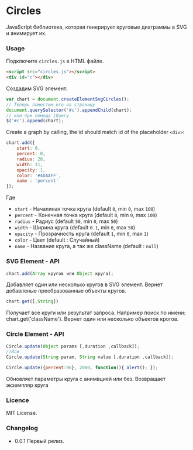 # Circles

JavaScript библиотека, которая генерирует круговые диаграммы в SVG и анимирует их.

### Usage

Подключите `circles.js` в HTML файле.

```html
<script src="circles.js"></script>
<div id="с"></div>
```

Создадим SVG элемент:

```js
var chart = document.createElementSvgCircles();
// Теперь поместим его на страницу
document.querySelector('#c').appendChild(chart);
// или при помоща jQuery 
$('#c').append(chart);
```



Create a graph by calling, the id should match id of the placeholder `<div>`:

```js
chart.add({
    start: 0,         
    percent: 0,      
    radius: 28,       
    width: 11,       
    opacity: 1,      
    color: '#4DAAFF', 
    name : 'percent'  
});
```

Где

* `start` 		    - Началиная точка круга (default `0`, min `0`, max `100`)
* `percent` 		- Конечная точка круга (default `0`, min `0`, max `100`)
* `radius` 		    - Радиус (default `50`, min `0`, max `50`)
* `width` 		    - Ширина круга (default `0.1`, min `0`, max `50`)
* `opacity` 		- Прозрачность круга (default `1`, min `0`, max `1`)
* `color` 		    - Цвет (default : Случайный)
* `name` 		    - Название круга, а так же className (default : `null`)



### SVG Element - API 

```js
chart.add(Array кругов или Object круга);
```

Добавляет один или несколько кругов в SVG элемент.
Вернет добавленые преобразованные объекты кругов.

```js
chart.get([,String])
```

Получает все круги или результат запроса. Например поиск по имени: chart.get('className'). 
Вернет один или несколько объектов крогов.


### Circle Element - API 

```js
Circle.update(Object params [,duration ,callback]);
//Или
Circle.update(String param, String value [,duration ,callback]);
```

```js
Circle.update({percent:96}, 2000, function(){ alert(); });
```
Обновляет параметры круга с анимвцией или без.
Возвращает экземпляр круга


### Licence

MIT License.

### Changelog

* 0.0.1    Первый релиз.
